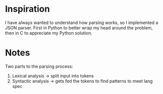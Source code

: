 # Inspiration
I have always wanted to understand how parsing works, so I implemented a JSON parser.
First in Python to better wrap my head around the problem, then in C to appreciate my Python solution.

# Notes
Two parts to the parsing process:
1) Lexical analysis -> split input into tokens
2) Syntactic analysis -> gets fed the tokens to find patterns to meet lang spec
